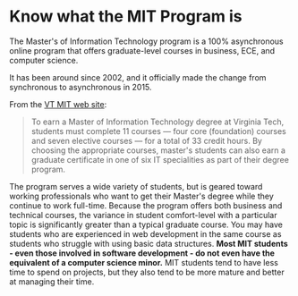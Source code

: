 # Know what the MIT Program is

The Master's of Information Technology program is a 100% asynchronous online program that offers graduate-level courses in business, ECE, and computer science.

It has been around since 2002, and it officially made the change from synchronous to asynchronous in 2015.

From the [VT MIT web site](https://vtmit.vt.edu/academics/plan-your-study.html):

> To earn a Master of Information Technology degree at Virginia Tech, students must complete 11 courses — four core (foundation) courses and seven elective courses — for a total of 33 credit hours.  By choosing the appropriate courses, master's students can also earn a graduate certificate in one of six IT specialities as part of their degree program.

The program serves a wide variety of students, but is geared toward working professionals who want to get their Master's degree while they continue to work full-time. Because the program offers both business and technical courses, the variance in student comfort-level with a particular topic is significantly greater than a typical graduate course. You may have students who are experienced in web development in the same course as students who struggle with using basic data structures. **Most MIT students - even those involved in software development - do not even have the equivalent of a computer science minor.** MIT students tend to have less time to spend on projects, but they also tend to be more mature and better at managing their time.
